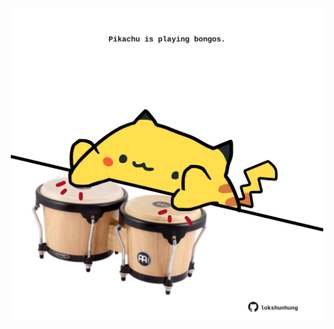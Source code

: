 <!-- built at 28/09/2023, 22:00:47 UTC -->
<p align="center">
  <img width="500" height="500" src="./ReadmeImage.svg">
</p>
